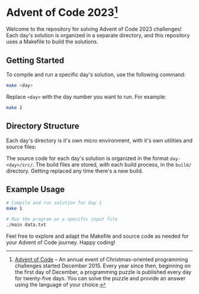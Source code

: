 # Advent of Code 2023[^aoc]

Welcome to the repository for solving Advent of Code 2023 challenges! Each day's solution is organized in a separate directory, and this repository uses a Makefile to build the solutions.

## Getting Started

To compile and run a specific day's solution, use the following command:

```bash
make <day>
```

Replace `<day>` with the day number you want to run. For example:

```bash
make 1
```

## Directory Structure

Each day's directory is it's own micro environment, with it's own utilities and source files:

The source code for each day's solution is organized in the format `day-<day>/src/`. The build files are stored, with each build process, in the `build/` directory. Getting replaced any time there's a new build.

## Example Usage

```bash
# Compile and run solution for Day 1
make 1
```

```bash
# Run the program on a specific input file
./main data.txt
```

Feel free to explore and adapt the Makefile and source code as needed for your Advent of Code journey. Happy coding!

[^aoc]:
    [Advent of Code][aoc] – An annual event of Christmas-oriented programming challenges started December 2015.
    Every year since then, beginning on the first day of December, a programming puzzle is published every day for twenty-five days.
    You can solve the puzzle and provide an answer using the language of your choice.

[aoc]: https://adventofcode.com/2023/
[template]: https://github.com/kotlin-hands-on/advent-of-code-kotlin-template/tree/main/.github/template-cleanup